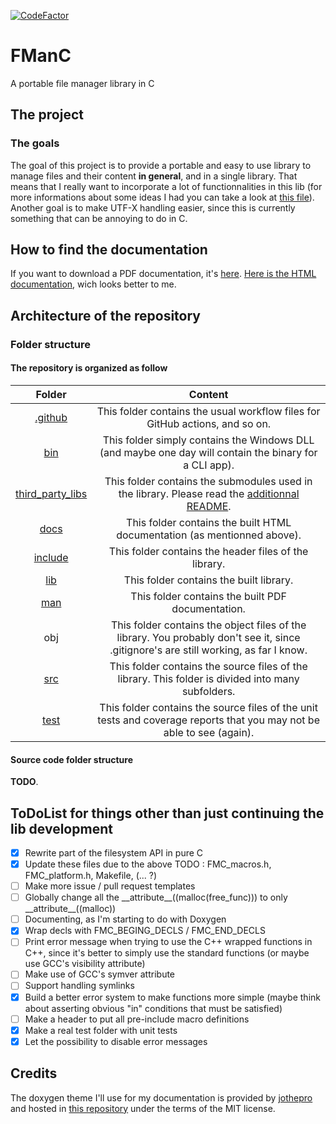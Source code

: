[![CodeFactor](https://www.codefactor.io/repository/github/brvtalcake/fmanc/badge)](https://www.codefactor.io/repository/github/brvtalcake/fmanc)

# FManC

A portable file manager library in C

## The project

### The goals

The goal of this project is to provide a portable and easy to use library to manage files and their content **in general**, and in a single library. That means that I really want to incorporate a lot of functionnalities in this lib (for more informations about some ideas I had you can take a look at [this file](https://github.com/brvtalcake/FManC/blob/main/ideas.md)).
Another goal is to make UTF-X handling easier, since this is currently something that can be annoying to do in C.

## How to find the documentation

If you want to download a PDF documentation, it's [here](https://github.com/brvtalcake/libfmanc/raw/main/man/refman.pdf).
[Here is the HTML documentation](https://brvtalcake.github.io/FManC/), wich looks better to me.

## Architecture of the repository

### Folder structure

#### The repository is organized as follow

| Folder | Content |
|:------:|:-------:|
| [.github](https://github.com/brvtalcake/FManC/tree/main/.github) | This folder contains the usual workflow files for GitHub actions, and so on. |
| [bin](https://github.com/brvtalcake/FManC/tree/main/bin) | This folder simply contains the Windows DLL (and maybe one day will contain the binary for a CLI app). |
| [third_party_libs](https://github.com/brvtalcake/FManC/tree/main/third_party_libs) | This folder contains the submodules used in the library. Please read the [additionnal README](https://github.com/brvtalcake/FManC/tree/main/third_party_libs). |
| [docs](https://github.com/brvtalcake/FManC/tree/main/docs) | This folder contains the built HTML documentation (as mentionned above). |
| [include](https://github.com/brvtalcake/FManC/tree/main/include) | This folder contains the header files of the library. |
| [lib](https://github.com/brvtalcake/FManC/tree/main/lib) | This folder contains the built library. |
| [man](https://github.com/brvtalcake/FManC/tree/main/man) | This folder contains the built PDF documentation. |
| obj | This folder contains the object files of the library. You probably don't see it, since .gitignore's are still working, as far I know. |
| [src](https://github.com/brvtalcake/FManC/tree/main/src) | This folder contains the source files of the library. This folder is divided into many subfolders. |
| [test](https://github.com/brvtalcake/FManC/tree/main/test) | This folder contains the source files of the unit tests and coverage reports that you may not be able to see (again). |

#### Source code folder structure

**TODO**.

## ToDoList for things other than just continuing the lib development

- [x] Rewrite part of the filesystem API in pure C
- [x] Update these files due to the above TODO : FMC_macros.h, FMC_platform.h, Makefile, (... ?)
- [ ] Make more issue / pull request templates
- [ ] Globally change all the \_\_attribute\_\_((malloc(free_func))) to only \_\_attribute\_\_((malloc))
- [ ] Documenting, as I'm starting to do with Doxygen
- [x] Wrap decls with FMC_BEGING_DECLS / FMC_END_DECLS
- [ ] Print error message when trying to use the C++ wrapped functions in C++, since it's better to simply use the standard functions (or maybe use GCC's visibility attribute)
- [ ] Make use of GCC's symver attribute
- [ ] Support handling symlinks
- [x] Build a better error system to make functions more simple (maybe think about asserting obvious "in" conditions that must be satisfied)
- [ ] Make a header to put all pre-include macro definitions
- [x] Make a real test folder with unit tests
- [x] Let the possibility to disable error messages

## Credits

The doxygen theme I'll use for my documentation is provided by [jothepro](https://github.com/jothepro) and hosted in [this repository](https://github.com/jothepro/doxygen-awesome-css) under the terms of the MIT license.
